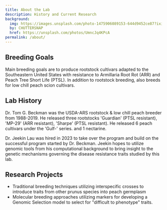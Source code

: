 ```yaml
---
title: About the Lab
description: History and Current Research
background:
  img: https://images.unsplash.com/photo-1475906089153-644d9452ce87?ixid=MnwxMjA3fDB8MHxwaG90by1wYWdlfHx8fGVufDB8fHx8&auto=format&fit=crop&w=1200&q=80
  by: CHUTTERSNAP
  href: https://unsplash.com/photos/UmncJq4KPcA
permalink: /about/
---
```

## Breeding Goals
Main breeding goals are to produce rootstock cultivars adapted to the Southeastern United States with resistance to Armillaria Root Rot (ARR) and Peach Tree Short Life (PTSL). In addition to rootstock breeding, also breeds for low chill peach scion cultivars.

## Lab History
Dr. Tom G. Beckman was the USDA-ARS rootstock & low chill peach breeder from 1988-2019.
He released three rootstocks 'Guardian' (PTSL resistant), 'MP-29' (ARR resistant), 'Sharpe' (PTSL resistant). He released 6 peach cultivars under the 'Gulf-' series. and 1 nectarine.  

Dr. Jeekin Lau was hired in 2023 to take over the program and build on the successful program started by Dr. Beckman. Jeekin hopes to utilize genomic tools from his computational background to bring insight to the genetic mechanisms governing the disease resistance traits studied by this lab.

## Research Projects

- Traditional breeding techniques utilizing interspecific crosses to introduce traits from other prunus species into peach germplasm
- Molecular breeding approaches utilizing markers for developing a Genomic Selection model to select for "difficult to phenotype" traits.
